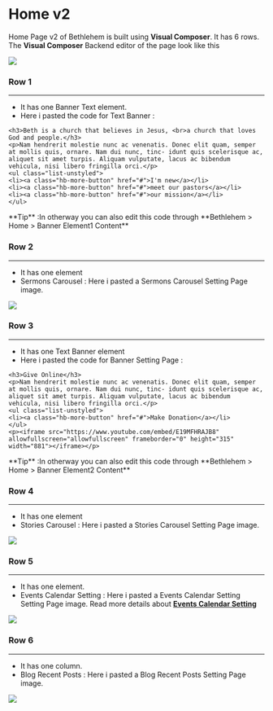 # Home v2

Home Page v2 of Bethlehem is built using **Visual Composer**. It has 6 rows. The **Visual Composer** Backend editor of the page look like this

![](http://transvelo.github.io/docs/bethlehem/images/home2.png)

### Row 1
---
* It has one Banner Text element.
* Here i pasted the code for Text Banner :

```
<h3>Beth is a church that believes in Jesus, <br>a church that loves God and people.</h3>
<p>Nam hendrerit molestie nunc ac venenatis. Donec elit quam, semper at mollis quis, ornare. Nam dui nunc, tinc- idunt quis scelerisque ac, aliquet sit amet turpis. Aliquam vulputate, lacus ac bibendum vehicula, nisi libero fringilla orci.</p>
<ul class="list-unstyled">
<li><a class="hb-more-button" href="#">I'm new</a></li>
<li><a class="hb-more-button" href="#">meet our pastors</a></li>
<li><a class="hb-more-button" href="#">our mission</a></li>
</ul>

```

<div class="alert alert-info">**Tip** :In otherway you can also edit this code through **Bethlehem > Home > Banner Element1 Content**</div>





### Row 2
---
* It has one element
* Sermons Carousel : Here i pasted a Sermons Carousel Setting Page image.

![](http://transvelo.github.io/docs/bethlehem/images/home2-sermon-carousel.png)

### Row 3
---
* It has one Text Banner element
* Here i pasted the code for Banner Setting Page :

```
<h3>Give Online</h3>
<p>Nam hendrerit molestie nunc ac venenatis. Donec elit quam, semper at mollis quis, ornare. Nam dui nunc, tinc- idunt quis scelerisque ac, aliquet sit amet turpis. Aliquam vulputate, lacus ac bibendum vehicula, nisi libero fringilla orci.</p>
<ul class="list-unstyled">
<li><a class="hb-more-button" href="#">Make Donation</a></li>
</ul>
<p><iframe src="https://www.youtube.com/embed/E19MFHRAJB8" allowfullscreen="allowfullscreen" frameborder="0" height="315" width="881"></iframe></p>

```

<div class="alert alert-info">**Tip** :In otherway you can also edit this code through **Bethlehem > Home > Banner Element2 Content**</div>


### Row 4
---
* It has one element
* Stories Carousel : Here i pasted a Stories Carousel Setting Page image.

![](http://transvelo.github.io/docs/bethlehem/images/home2-stories-carousel.png)

### Row 5
---
* It has one element.
* Events Calendar Setting : Here i pasted a Events Calendar Setting Setting Page image. Read more details about [**Events Calendar Setting**](events_calendar.md)

![](http://transvelo.github.io/docs/bethlehem/images/home2-events-calendar-setting.png)

### Row 6
---
* It has one column.
* Blog Recent Posts : Here i pasted a Blog Recent Posts Setting Page image.

![](http://transvelo.github.io/docs/bethlehem/images/home2-blog-recent-post-setting.png)




